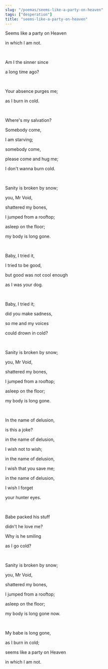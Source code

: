 ```yaml
---
slug: "/poemas/seems-like-a-party-on-heaven"
tags: ["desperation"]
title: "seems-like-a-party-on-heaven"
---
```

Seems like a party on Heaven

in which I am not.

&nbsp;

Am I the sinner since

a long time ago?

&nbsp;

Your absence purges me;

as I burn in cold.

&nbsp;

Where's my salvation?

Somebody come,

I am starving;

somebody come,

please come and hug me;

I don't wanna burn cold.

&nbsp;

Sanity is broken by snow;

you, Mr Void,

shattered my bones,

I jumped from a rooftop;

asleep on the floor;

my body is long gone.

&nbsp;

Baby, I tried it,

I tried to be good,

but good was not cool enough

as I was your dog.

&nbsp;

Baby, I tried it;

did you make sadness,

so me and my voices

could drown in cold?

&nbsp;

Sanity is broken by snow;

you, Mr Void,

shattered my bones,

I jumped from a rooftop;

asleep on the floor;

my body is long gone.

&nbsp;

In the name of delusion,

is this a joke?

in the name of delusion,

I wish not to wish;

in the name of delusion,

I wish that you save me;

in the name of delusion,

I wish I forget

your hunter eyes.

&nbsp;

Babe packed his stuff

didn't he love me?

Why is he smiling

as I go cold?

&nbsp;

Sanity is broken by snow;

you, Mr Void,

shattered my bones,

I jumped from a rooftop;

asleep on the floor;

my body is long gone now.

&nbsp;

My babe is long gone,

as I burn in cold;

seems like a party on Heaven

in which I am not.